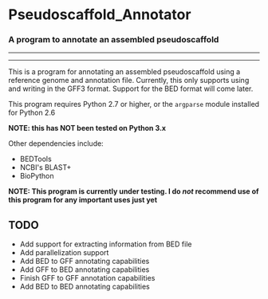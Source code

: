 # Pseudoscaffold_Annotator
### A program to annotate an assembled pseudoscaffold
___
___

This is a program for annotating an assembled pseudoscaffold using a reference genome and annotation file. Currently, this only supports using and writing in the GFF3 format. Support for the BED format will come later.

This program requires Python 2.7 or higher, or the `argparse` module installed for Python 2.6

**NOTE: this has NOT been tested on Python 3.x**

Other dependencies include:
 - BEDTools
 - NCBI's BLAST+
 - BioPython

**NOTE: This program is currently under testing. I do _not_ recommend use of this program for any important uses just yet**

## TODO

 - Add support for extracting information from BED file
 - Add parallelization support
 - Add BED to GFF annotating capabilities
 - Add GFF to BED annotating capabilities
 - Finish GFF to GFF annotation capabilities
 - Add BED to BED annotating capabilities